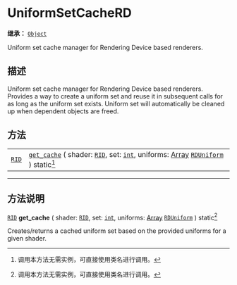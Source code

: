 <!-- ⚠ 请勿编辑本文件 ⚠ -->
<!-- 本文档使用脚本从 WeDot 引擎源码仓库生成。 -->
<!-- 生成脚本：https://github.com/WeDot-Engine/WeDot/tree/4.3/doc/tools/make_md.py； -->
<!-- 原文件：https://github.com/WeDot-Engine/WeDot/tree/4.3/doc/classes/UniformSetCacheRD.xml。 -->

<div id="_class_uniformsetcacherd"></div>

# UniformSetCacheRD

**继承：** [`Object`](class_object.md)

Uniform set cache manager for Rendering Device based renderers.

## 描述

Uniform set cache manager for Rendering Device based renderers. Provides a way to create a uniform set and reuse it in subsequent calls for as long as the uniform set exists. Uniform set will automatically be cleaned up when dependent objects are freed.

## 方法

|||
|:-:|:--|
| [`RID`](class_rid.md) | [`get_cache`](class_uniformsetcacherd.md#class_uniformsetcacherd_method_get_cache) ( shader: [`RID`](class_rid.md), set: [`int`](class_int.md), uniforms: [Array](class_array.md) [`RDUniform`](class_rduniform.md) ) static[^static] |

<!-- rst-class:: classref-section-separator -->

---

## 方法说明

<div id="_class_uniformsetcacherd_method_get_cache"></div>

[`RID`](class_rid.md) **get_cache** ( shader: [`RID`](class_rid.md), set: [`int`](class_int.md), uniforms: [Array](class_array.md) [`RDUniform`](class_rduniform.md) ) static[^static]<div id="class_uniformsetcacherd_method_get_cache"></div>

Creates/returns a cached uniform set based on the provided uniforms for a given shader.

[^virtual]: 本方法通常需要用户覆盖才能生效。
[^const]: 本方法无副作用，不会修改该实例的任何成员变量。
[^vararg]: 本方法除了能接受在此处描述的参数外，还能够继续接受任意数量的参数。
[^constructor]: 本方法用于构造某个类型。
[^static]: 调用本方法无需实例，可直接使用类名进行调用。
[^operator]: 本方法描述的是使用本类型作为左操作数的有效运算符。
[^bitfield]: 这个值是由下列位标志构成位掩码的整数。
[^void]: 无返回值。
